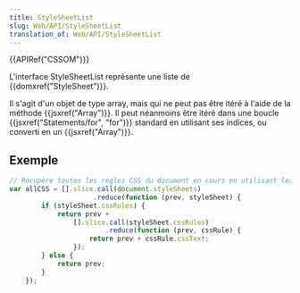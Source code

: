 ```yaml
---
title: StyleSheetList
slug: Web/API/StyleSheetList
translation_of: Web/API/StyleSheetList
---
```


{{APIRef("CSSOM")}}

L'interface StyleSheetList représente une liste de {{domxref("StyleSheet")}}.

Il s'agit d'un objet de type array, mais qui ne peut pas être itéré à l'aide de la méthode {{jsxref("Array")}}. Il peut néanmoins être itéré dans une boucle {{jsxref("Statements/for", "for")}} standard en utilisant ses indices, ou converti en un {{jsxref("Array")}}.

## Exemple

```js
// Récupère toutes les règles CSS du document en cours en utilisant les méthodes de Array
var allCSS = [].slice.call(document.styleSheets)
                     .reduce(function (prev, styleSheet) {
        if (styleSheet.cssRules) {
            return prev +
                [].slice.call(styleSheet.cssRules)
                        .reduce(function (prev, cssRule) {
                    return prev + cssRule.cssText;
                });
        } else {
            return prev;
        }
    });
```
